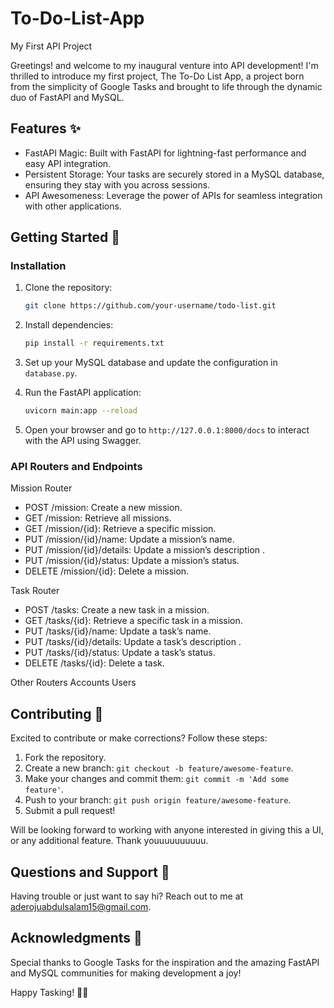 # To-Do-List-App
My First API Project


Greetings! and welcome to my inaugural venture into API development! I'm thrilled to introduce my first project, The To-Do List App, a project born from the simplicity of Google Tasks and brought to life through the dynamic duo of FastAPI and MySQL.



## Features ✨

- FastAPI Magic: Built with FastAPI for lightning-fast performance and easy API integration.
- Persistent Storage: Your tasks are securely stored in a MySQL database, ensuring they stay with you across sessions.
- API Awesomeness: Leverage the power of APIs for seamless integration with other applications.


## Getting Started 🚀

### Installation

1. Clone the repository:
   ```bash
   git clone https://github.com/your-username/todo-list.git
   ```

2. Install dependencies:
   ```bash
   pip install -r requirements.txt
   ```

3. Set up your MySQL database and update the configuration in `database.py`.

4. Run the FastAPI application:
   ```bash
   uvicorn main:app --reload
   ```

5. Open your browser and go to `http://127.0.0.1:8000/docs` to interact with the API using Swagger.


### API Routers and Endpoints

Mission Router
- POST /mission: Create a new mission.
- GET /mission: Retrieve all missions.
- GET /mission/{id}: Retrieve a specific mission.
- PUT /mission/{id}/name: Update a mission’s name.
- PUT /mission/{id}/details: Update a mission’s description .
- PUT /mission/{id}/status: Update a mission’s status.
- DELETE /mission/{id}: Delete a mission.

Task Router
- POST /tasks: Create a new task in a mission.
- GET /tasks/{id}: Retrieve a specific task in a mission.
- PUT /tasks/{id}/name: Update a task’s name.
- PUT /tasks/{id}/details: Update a task’s description .
- PUT /tasks/{id}/status: Update a task’s status.
- DELETE /tasks/{id}: Delete a task.


Other Routers
Accounts
Users





## Contributing 🤝

Excited to contribute or make corrections? Follow these steps:

1. Fork the repository.
2. Create a new branch: `git checkout -b feature/awesome-feature`.
3. Make your changes and commit them: `git commit -m 'Add some feature'`.
4. Push to your branch: `git push origin feature/awesome-feature`.
5. Submit a pull request!

Will be looking forward to working with anyone interested in giving this a UI, or any additional feature. Thank youuuuuuuuuu.



## Questions and Support 🤔

Having trouble or just want to say hi? Reach out to me at aderojuabdulsalam15@gmail.com.



## Acknowledgments 🙏

Special thanks to Google Tasks for the inspiration and the amazing FastAPI and MySQL communities for making development a joy!



Happy Tasking! 🚀✨
```



